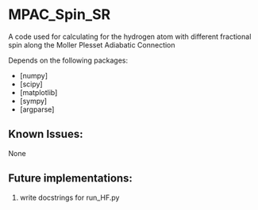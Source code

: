 # MPAC_Spin_SR
A code used for calculating for the hydrogen atom with different fractional spin along the Moller Plesset Adiabatic Connection

Depends on the following packages:
- [numpy]
- [scipy]
- [matplotlib]
- [sympy]
- [argparse]

## Known Issues:
None

## Future implementations:
1. write docstrings for run_HF.py
